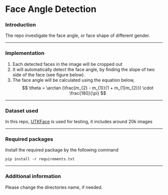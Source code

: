 # Face Angle Detection
### Introduction
The repo investigate the face angle, or face shape of different gender.

---
### Implementation
1. Each detected faces in the image will be cropped out
2. It will automatically detect the face angle, by finding the slope of two side of the face (see figure below).
3. The face angle will be calculated using the equation below,
$$ \theta = \arctan (\frac{m_{2} - m_{1}}{1 + m_{1}m_{2}}) \cdot \frac{180}{\pi}  $$


---
### Dataset used
In this repo, [UTKFace] is used for testing, it includes around 20k images

---

### Required packages

Install the required package by the following command
```
pip install -r requirements.txt
```
---
### Additional information
Please change the directories name, if needed.

[UTKFace]: https://susanqq.github.io/UTKFace/

